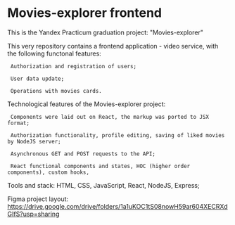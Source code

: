 # Movies-explorer frontend

This is the Yandex Practicum graduation project: "Movies-explorer"

This very repository contains a frontend application - video service, with the following functonal features:

     Authorization and registration of users;

     User data update;

     Operations with movies cards.

Technological features of the Movies-explorer project: 

     Components were laid out on React, the markup was ported to JSX format;

     Authorization functionality, profile editing, saving of liked movies by NodeJS server;

     Asynchronous GET and POST requests to the API;

     React functional components and states, HOC (higher order components), custom hooks, 

Tools and stack: HTML, CSS, JavaScript, React, NodeJS, Express;

Figma project layout: https://drive.google.com/drive/folders/1a1uKOC1tS08nowH59ar604XECRXdGIfS?usp=sharing 
